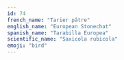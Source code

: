 ```yaml
---
id: 74
french_name: "Tarier pâtre"
english_name: "European Stonechat"
spanish_name: "Tarabilla Europea"
scientific_name: "Saxicola rubicola"
emoji: "bird"
---
```

